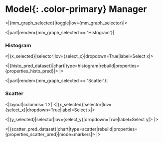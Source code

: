 # **Model**{: .color-primary} Manager

<|{mm_graph_selected}|toggle|lov={mm_graph_selector}|>

<|part|render={mm_graph_selected == 'Histogram'}|
### Histogram
<|{x_selected}|selector|lov={select_x}|dropdown=True|label=Select x|>

<|{histo_pred_dataset}|chart|type=histogram|rebuild|properties={properties_histo_pred}|>
|>

<|part|render={mm_graph_selected == 'Scatter'}|
### Scatter
<|layout|columns= 1 2|
<|{x_selected}|selector|lov={select_x}|dropdown=True|label=Select x|>

<|{y_selected}|selector|lov={select_y}|dropdown=True|label=Select y|>
|>

<|{scatter_pred_dataset}|chart|type=scatter|rebuild|properties={properties_scatter_pred}|mode=markers|>
|>
